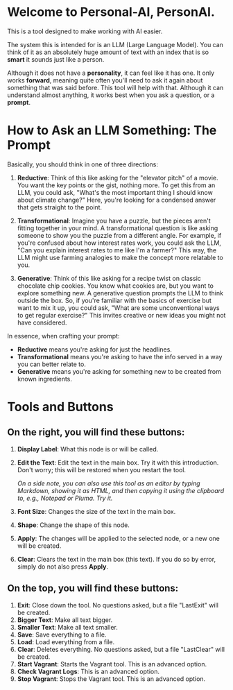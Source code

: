 Welcome to Personal-AI, PersonAI.
=================================

This is a tool designed to make working with AI easier.

The system this is intended for is an LLM (Large Language Model). You
can think of it as an absolutely huge amount of text with an index that
is so **smart** it sounds just like a person.

Although it does not have a **personality**, it can feel like it has one.
It only works **forward**, meaning quite often you'll need to ask it again
about something that was said before. This tool will help with that. Although
it can understand almost anything, it works best when you ask a question, or
a **prompt**.

How to Ask an LLM Something: The **Prompt**
===========================================

Basically, you should think in one of three directions:

1.  **Reductive**: Think of this like asking for the "elevator pitch" of
    a movie. You want the key points or the gist, nothing more. To get
    this from an LLM, you could ask, "What's the most important thing I
    should know about climate change?" Here, you're looking for a
    condensed answer that gets straight to the point.

2.  **Transformational**: Imagine you have a puzzle, but the pieces
    aren't fitting together in your mind. A transformational question is
    like asking someone to show you the puzzle from a different angle.
    For example, if you're confused about how interest rates work, you
    could ask the LLM, "Can you explain interest rates to me like I'm a
    farmer?" This way, the LLM might use farming analogies to make the
    concept more relatable to you.

3.  **Generative**: Think of this like asking for a recipe twist on
    classic chocolate chip cookies. You know what cookies are, but you
    want to explore something new. A generative question prompts the LLM
    to think outside the box. So, if you're familiar with the basics of
    exercise but want to mix it up, you could ask, "What are some
    unconventional ways to get regular exercise?" This invites creative
    or new ideas you might not have considered.

In essence, when crafting your prompt:

- **Reductive** means you're asking for just the headlines.
- **Transformational** means you're asking to have the info served in a
  way you can better relate to.
- **Generative** means you're asking for something new to be created from
  known ingredients.

Tools and Buttons
=================

On the right, you will find these buttons:
------------------------------------------

1.  **Display Label**: What this node is or will be called.
2.  **Edit the Text**: Edit the text in the main box. Try it with this
    introduction. Don't worry; this will be restored when you restart
    the tool.
    
    *On a side note, you can also use this tool as an editor by typing
    Markdown, showing it as HTML, and then copying it using the clipboard
    to, e.g., Notepad or Pluma. Try it.*

3.  **Font Size**: Changes the size of the text in the main box.
4.  **Shape**: Change the shape of this node.
5.  **Apply**: The changes will be applied to the selected node, or a new
    one will be created.
6.  **Clear**: Clears the text in the main box (this text). If you do
    so by error, simply do not also press **Apply**.

On the top, you will find these buttons:
----------------------------------------

1.  **Exit**: Close down the tool. No questions asked, but a file
    "LastExit" will be created.
2.  **Bigger Text**: Make all text bigger.
3.  **Smaller Text**: Make all text smaller.
4.  **Save**: Save everything to a file.
5.  **Load**: Load everything from a file.
6.  **Clear**: Deletes everything. No questions asked, but a file
    "LastClear" will be created.
7.  **Start Vagrant**: Starts the Vagrant tool. This is an advanced
    option.
8.  **Check Vagrant Logs**: This is an advanced option.
9.  **Stop Vagrant**: Stops the Vagrant tool. This is an advanced
    option.
